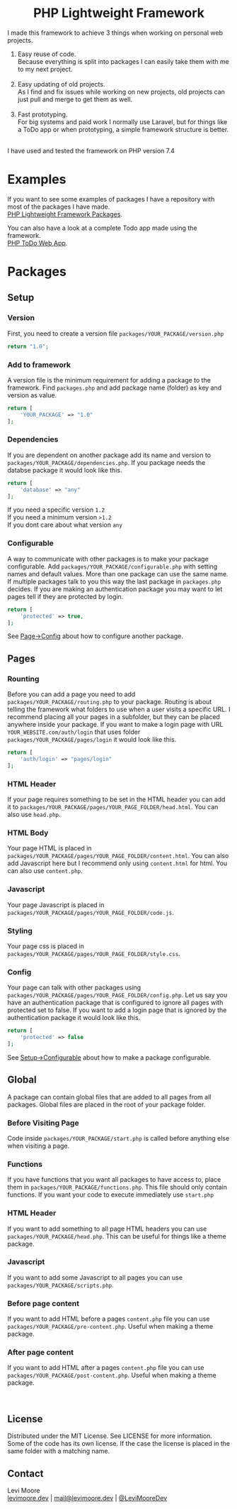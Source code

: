<p align="center">
	<h1 align="center"> PHP Lightweight Framework</h1>
</p>

I made this framework to achieve 3 things when working on personal web projects.
1. Easy reuse of code.<br>
Because everything is split into packages I can easily take them with me to my next project.<br><br>
2. Easy updating of old projects.<br>
As I find and fix issues while working on new projects, old projects can just pull and merge to get them as well.<br><br>
3. Fast prototyping.<br>
For big systems and paid work I normally use Laravel, but for things like a ToDo app or when prototyping, a simple framework structure is better.<br><br>

I have used and tested the framework on PHP version 7.4

# Examples
If you want to see some examples of packages I have a repository with most of the packages I have made.<br>[PHP Lightweight Framework Packages](https://github.com/LeviMooreDev/PHP-Lightweight-Framework-Packages).

You can also have a look at a complete Todo app made using the framework.<br>[PHP ToDo Web App](https://github.com/LeviMooreDev/PHP-ToDo-Web-App).



# Packages
## Setup
### Version
First, you need to create a version file `packages/YOUR_PACKAGE/version.php`
```php
return "1.0";
```
### Add to framework
A version file is the minimum requirement for adding a package to the framework.
Find `packages.php` and add package name (folder) as key and version as value.
```php
return [
    'YOUR_PACKAGE' => "1.0"
];
```

### Dependencies
If you are dependent on another package add its name and version to `packages/YOUR_PACKAGE/dependencies.php`. If you package needs the databse package it would look like this.
```php
return [
    'database' => "any"
];
```
If you need a specific version `1.2`<br>
If you need a minimum version `>1.2`<br>
If you dont care about what version `any`<br>

### Configurable
A way to communicate with other packages is to make your package configurable. Add `packages/YOUR_PACKAGE/configurable.php` with setting names and default values. More than one package can use the same name. If multiple packages talk to you this way the last package in `packages.php` decides. If you are making an authentication package you may want to let pages tell if they are protected by login.
```php
return [
    'protected' => true,
];
```
See [Page->Config](#config) about how to configure another package.
<br>

## Pages
### Rounting
Before you can add a page you need to add `packages/YOUR_PACKAGE/routing.php` to your package. Routing is about telling the framework what folders to use when a user visits a specific URL. I recommend placing all your pages in a subfolder, but they can be placed anywhere inside your package. If you want to make a login page with URL `YOUR_WEBSITE.com/auth/login` that uses folder `packages/YOUR_PACKAGE/pages/login` it would look like this.
```php
return [
    'auth/login' => "pages/login"
];
```

### HTML Header
If your page requires something to be set in the HTML header you can add it to `packages/YOUR_PACKAGE/pages/YOUR_PAGE_FOLDER/head.html`. You can also use `head.php`.

### HTML Body
Your page HTML is placed in `packages/YOUR_PACKAGE/pages/YOUR_PAGE_FOLDER/content.html`. You can also add Javascript here but I recommend only using `content.html` for html. You can also use `content.php`.

### Javascript
Your page Javascript is placed in `packages/YOUR_PACKAGE/pages/YOUR_PAGE_FOLDER/code.js`.

### Styling
Your page css is placed in `packages/YOUR_PACKAGE/pages/YOUR_PAGE_FOLDER/style.css`.

### Config
Your page can talk with other packages using `packages/YOUR_PACKAGE/pages/YOUR_PAGE_FOLDER/config.php`. Let us say you have an authentication package that is configured to ignore all pages with protected set to false. If you want to add a login page that is ignored by the authentication package it would look like this.
```php
return [
    'protected' => false
];
```
See [Setup->Configurable](#configurable) about how to make a package configurable.

## Global
A package can contain global files that are added to all pages from all packages. Global files are placed in the root of your package folder.

### Before Visiting Page
Code inside `packages/YOUR_PACKAGE/start.php` is called before anything else when visiting a page.

### Functions
If you have functions that you want all packages to have access to, place them in `packages/YOUR_PACKAGE/functions.php`. This file should only contain functions. If you want your code to execute immediately use `start.php`

### HTML Header
If you want to add something to all page HTML headers you can use `packages/YOUR_PACKAGE/head.php`. This can be useful for things like a theme package.

### Javascript
If you want to add some Javascript to all pages you can use `packages/YOUR_PACKAGE/scripts.php`.

### Before page content
If you want to add HTML before a pages `content.php` file you can use `packages/YOUR_PACKAGE/pre-content.php`. Useful when making a theme package.

### After page content
If you want to add HTML after a pages `content.php` file you can use `packages/YOUR_PACKAGE/post-content.php`. Useful when making a theme package.

<br>

<!-- LICENSE -->
## License
Distributed under the MIT License. See LICENSE for more information.<br>
Some of the code has its own license. If the case the license is placed in the same folder with a matching name.

<!-- CONTACT -->
## Contact
Levi Moore<br>
[levimoore.dev](https://levimoore.dev)  | mail@levimoore.dev | [@LeviMooreDev](https://twitter.com/LeviMooreDev)
